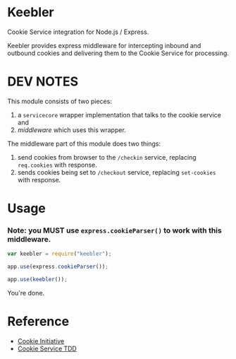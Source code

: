 # Keebler

Cookie Service integration for Node.js / Express.

Keebler provides express middleware for intercepting inbound and outbound cookies and delivering them to the Cookie Service for
processing.

# DEV NOTES

This module consists of two pieces:

1. a ```servicecore``` wrapper implementation that talks to the cookie service and
2. *middleware* which uses this wrapper.

The middleware part of this module does two things:

1. send cookies from browser to the ```/checkin``` service, replacing ```req.cookies``` with response.
2. sends cookies being set to ```/checkout``` service, replacing ```set-cookies``` with response.

# Usage

### Note: you MUST use ```express.cookieParser()``` to work with this middleware.

```javascript
var keebler = require("keebler");

app.use(express.cookieParser());

app.use(keebler());
```

You're done.

# Reference

* [Cookie Initiative](https://confluence.paypal.com/cnfl/display/centarch/Architecture+and+Infrastructure+Cookie+Initiative)
* [Cookie Service TDD](https://confluence.paypal.com/cnfl/display/centarch/TDD+-+Cookie+Infrastructure)
